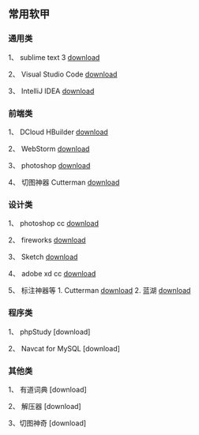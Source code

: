 ## 常用软甲

### 通用类

1、 sublime text 3 [download](https://www.sublimetext.com/3)

2、 Visual Studio Code [download](https://code.visualstudio.com/)

3、 IntelliJ IDEA [download](https://www.jetbrains.com/idea/?fromMenu)

### 前端类

1、 DCloud HBuilder [download](http://www.dcloud.io/)

2、 WebStorm [download](https://www.jetbrains.com/webstorm/?fromMenu)

3、 photoshop [download]()

4、 切图神器 Cutterman [download]()




### 设计类

1、  photoshop cc [download]()

2、  fireworks [download]()

3、 Sketch [download](https://www.sketchapp.com/)

4、 adobe xd cc [download](https://www.adobe.com/cn/downloads.html?promoid=RL89NGY7&mv=other)

5、 标注神器等
    1. Cutterman [download](http://www.cutterman.cn/zh)
    2. 蓝湖 [download](https://lanhuapp.com/ps)

### 程序类

1、 phpStudy [download]

2、 Navcat for MySQL [download]


### 其他类

1、 有道词典 [download]

2、 解压器 [download]

3、切图神奇 [download]


